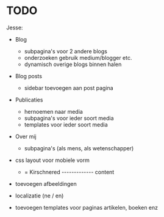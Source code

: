 # TODO

Jesse:

- Blog
    * subpagina's voor 2 andere blogs
    * onderzoeken gebruik medium/blogger etc.
    * dynamisch overige blogs binnen halen
- Blog posts
    * sidebar toevoegen aan post pagina
- Publicaties
    * hernoemen naar media
    * subpagina's voor ieder soort media
    * templates voor ieder soort media
- Over mij
    * subpagina's (als mens, als wetenschapper)
- css layout voor mobiele vorm
    *  = Kirschnered
      -------------
         content

- toevoegen afbeeldingen
- localizatie (ne / en)
- toevoegen templates voor paginas artikelen, boeken enz